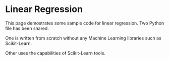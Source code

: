# Linear Regression

This page demostrates some sample code for linear regression. Two Python file has been shared.

One is written from scratch without any Machine Learning libraries such as Scikit-Learn.

Other uses the capabilities of Scikit-Learn tools.
